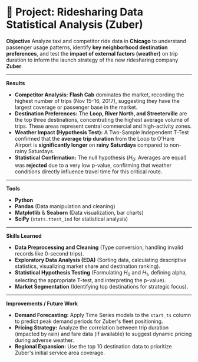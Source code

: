# 🚕 Project: Ridesharing Data Statistical Analysis (Zuber)

**Objective**
Analyze taxi and competitor ride data in **Chicago** to understand passenger usage patterns, identify **key neighborhood destination preferences**, and test the **impact of external factors (weather)** on trip duration to inform the launch strategy of the new ridesharing company **Zuber**.

---

**Results**
* **Competitor Analysis:** **Flash Cab** dominates the market, recording the highest number of trips (Nov 15–16, 2017), suggesting they have the largest coverage or passenger base in the market.
* **Destination Preferences:** The **Loop, River North, and Streeterville** are the top three destinations, concentrating the highest average volume of trips. These areas represent central commercial and high-activity zones.
* **Weather Impact (Hypothesis Test):** A Two-Sample Independent T-Test confirmed that the **average trip duration** from the Loop to O'Hare Airport is **significantly longer** on **rainy Saturdays** compared to non-rainy Saturdays.
* **Statistical Confirmation:** The null hypothesis ($H_0$: Averages are equal) was **rejected** due to a very low p-value, confirming that weather conditions directly influence travel time for this critical route.

---

**Tools**
* **Python**
* **Pandas** (Data manipulation and cleaning)
* **Matplotlib** & **Seaborn** (Data visualization, bar charts)
* **SciPy** (`stats.ttest_ind` for statistical analysis)

---

**Skills Learned**
* **Data Preprocessing and Cleaning** (Type conversion, handling invalid records like 0-second trips).
* **Exploratory Data Analysis (EDA)** (Sorting data, calculating descriptive statistics, visualizing market share and destination ranking).
* **Statistical Hypothesis Testing** (Formulating $H_0$ and $H_1$, defining alpha, selecting the appropriate T-test, and interpreting the p-value).
* **Market Segmentation** (Identifying top destinations for strategic focus).

---

**Improvements / Future Work**
* **Demand Forecasting:** Apply Time Series models to the `start_ts` column to predict peak demand periods for Zuber's fleet positioning.
* **Pricing Strategy:** Analyze the correlation between trip duration (impacted by rain) and fare data (if available) to suggest dynamic pricing during adverse weather.
* **Regional Expansion:** Use the top 10 destination data to prioritize Zuber's initial service area coverage.
